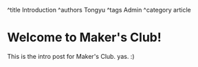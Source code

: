 ^title Introduction
^authors Tongyu
^tags Admin
^category article

# Welcome to Maker's Club!

This is the intro post for Maker's Club. yas. :)
